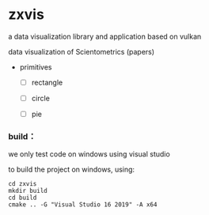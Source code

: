 # zxvis
a data visualization library and application based on vulkan

data visualization of Scientometrics (papers)





- primitives

  - [ ] rectangle

  - [ ] circle
  - [ ] pie





### build：

we only test code on windows using visual studio

to build the project on windows, using:

```
cd zxvis
mkdir build
cd build
cmake .. -G "Visual Studio 16 2019" -A x64
```

